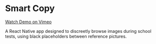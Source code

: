 # Smart Copy

[Watch Demo on Vimeo](https://vimeo.com/1081233690?share=copy)

A React Native app designed to discreetly browse images during school tests, using black placeholders between reference pictures.
